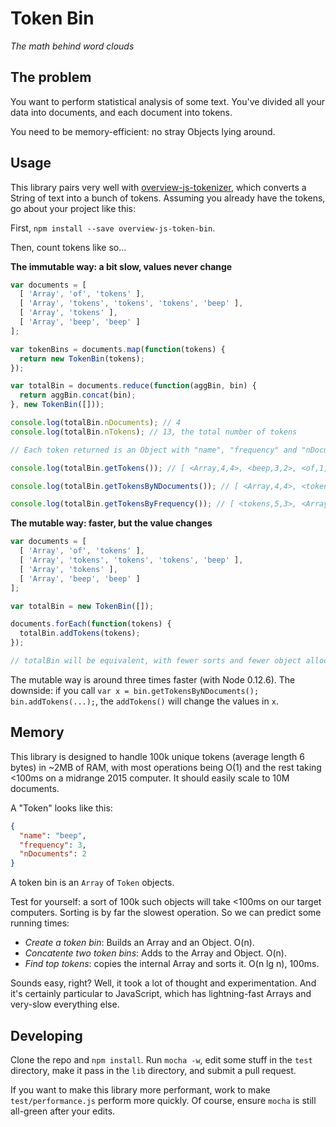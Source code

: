 Token Bin
=========

_The math behind word clouds_

The problem
-----------

You want to perform statistical analysis of some text. You've divided all your
data into documents, and each document into tokens.

You need to be memory-efficient: no stray Objects lying around.

Usage
-----

This library pairs very well with
[overview-js-tokenizer](https://www.npmjs.com/package/overview-js-tokenizer),
which converts a String of text into a bunch of tokens. Assuming you already
have the tokens, go about your project like this:

First, `npm install --save overview-js-token-bin`.

Then, count tokens like so...

**The immutable way: a bit slow, values never change**

```javascript
var documents = [
  [ 'Array', 'of', 'tokens' ],
  [ 'Array', 'tokens', 'tokens', 'tokens', 'beep' ],
  [ 'Array', 'tokens' ],
  [ 'Array', 'beep', 'beep' ]
];

var tokenBins = documents.map(function(tokens) {
  return new TokenBin(tokens);
});

var totalBin = documents.reduce(function(aggBin, bin) {
  return aggBin.concat(bin);
}, new TokenBin([]));

console.log(totalBin.nDocuments); // 4
console.log(totalBin.nTokens); // 13, the total number of tokens

// Each token returned is an Object with "name", "frequency" and "nDocuments"

console.log(totalBin.getTokens()); // [ <Array,4,4>, <beep,3,2>, <of,1,1>, <tokens,5,3> ]

console.log(totalBin.getTokensByNDocuments()); // [ <Array,4,4>, <tokens,5,3>, <beep,3,2>, <of,1,1> ]

console.log(totalBin.getTokensByFrequency()); // [ <tokens,5,3>, <Array,4,4>, <beep,3,2>, <of,1,1> ]
```

**The mutable way: faster, but the value changes**

```javascript
var documents = [
  [ 'Array', 'of', 'tokens' ],
  [ 'Array', 'tokens', 'tokens', 'tokens', 'beep' ],
  [ 'Array', 'tokens' ],
  [ 'Array', 'beep', 'beep' ]
];

var totalBin = new TokenBin([]);

documents.forEach(function(tokens) {
  totalBin.addTokens(tokens);
});

// totalBin will be equivalent, with fewer sorts and fewer object allocations.
```

The mutable way is around three times faster (with Node 0.12.6). The downside:
if you call `var x = bin.getTokensByNDocuments(); bin.addTokens(...);`, the
`addTokens()` will change the values in `x`.

Memory
------

This library is designed to handle 100k unique tokens (average length 6 bytes)
in ~2MB of RAM, with most operations being O(1) and the rest taking <100ms on a
midrange 2015 computer. It should easily scale to 10M documents.

A "Token" looks like this:

```json
{
  "name": "beep",
  "frequency": 3,
  "nDocuments": 2
}
```

A token bin is an `Array` of `Token` objects.

Test for yourself: a sort of 100k such objects will take <100ms on our target
computers. Sorting is by far the slowest operation. So we can predict some
running times:

* *Create a token bin*: Builds an Array and an Object. O(n).
* *Concatente two token bins*: Adds to the Array and Object. O(n).
* *Find top tokens*: copies the internal Array and sorts it. O(n lg n), 100ms.

Sounds easy, right? Well, it took a lot of thought and experimentation. And
it's certainly particular to JavaScript, which has lightning-fast Arrays and
very-slow everything else.

Developing
----------

Clone the repo and `npm install`. Run `mocha -w`, edit some stuff in the `test`
directory, make it pass in the `lib` directory, and submit a pull request.

If you want to make this library more performant, work to make
`test/performance.js` perform more quickly. Of course, ensure `mocha` is still
all-green after your edits.
